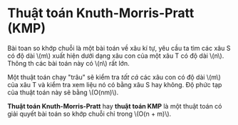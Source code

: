 # Thuật toán Knuth-Morris-Pratt (KMP)

Bài toan so khớp chuỗi là một bài toán về xâu kí tự, yêu cầu ta tìm các xâu S có độ dài \\(m\\) xuất hiện dưới dạng xâu con của một xâu T có độ dài \\(n\\). Thông th các bài toán này có \\(n\\) rất lớn. 

Một thuật toán chạy "trâu" sẽ kiểm tra *tất cả* các xâu con có độ dài \\(m\\) của xâu T và kiểm tra xem liệu nó có bằng xâu S hay không. Độ phức tạp của thuật toán này sẽ bằng \\(O(nm)\\).

**Thuật toán Knuth-Morris-Pratt** hay **thuật toán KMP** là một thuật toán có giải quyết bài toán so khớp chuỗi chỉ trong \\(O(n + m)\\). 